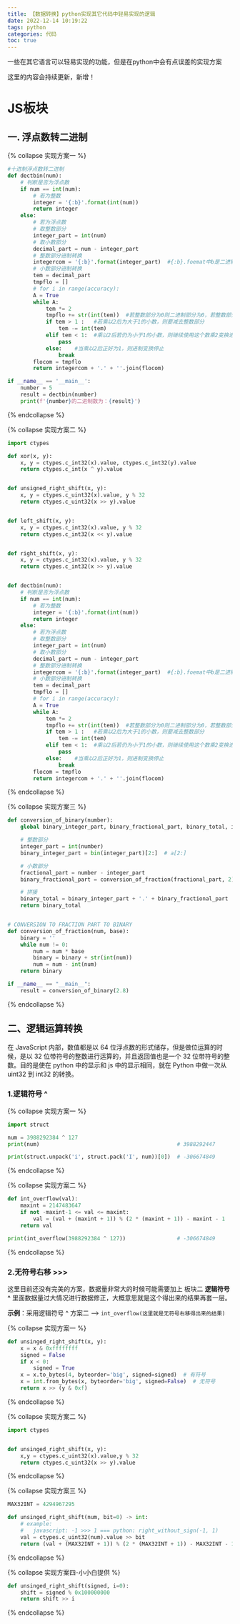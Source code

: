 ```yaml
---
title: 【数据转换】python实现其它代码中轻易实现的逻辑
date: 2022-12-14 10:19:22
tags: python
categories: 代码
toc: true
---
```


一些在其它语言可以轻易实现的功能，但是在python中会有点误差的实现方案

这里的内容会持续更新，新增！

<!-- more -->

# JS板块


## 一. 浮点数转二进制

{% collapse 实现方案一 %}

```python
#十进制浮点数转二进制
def dectbin(num):
    # 判断是否为浮点数
    if num == int(num):
        # 若为整数
        integer = '{:b}'.format(int(num))
        return integer
    else:
        # 若为浮点数
        # 取整数部分
        integer_part = int(num)
        # 取小数部分
        decimal_part = num - integer_part
        # 整数部分进制转换
        integercom = '{:b}'.format(integer_part)  #{:b}.foemat中b是二进制
        # 小数部分进制转换
        tem = decimal_part
        tmpflo = []
        # for i in range(accuracy):
        A = True
        while A:
            tem *= 2
            tmpflo += str(int(tem))  #若整数部分为0则二进制部分为0，若整数部分为1则二进制部分为1 #将1或0放入列表
            if tem > 1 :   #若乘以2后为大于1的小数，则要减去整数部分
                tem -= int(tem)
            elif tem < 1:  #乘以2后若仍为小于1的小数，则继续使用这个数乘2变换进制
                pass
            else:    #当乘以2后正好为1，则进制变换停止
                break
        flocom = tmpflo
        return integercom + '.' + ''.join(flocom)

if __name__ == '__main__':
    number = 5
    result = dectbin(number)
    print(f'{number}的二进制数为：{result}')
```

{% endcollapse %}



{% collapse 实现方案二 %}

```python
import ctypes

def xor(x, y):
    x, y = ctypes.c_int32(x).value, ctypes.c_int32(y).value
    return ctypes.c_int(x ^ y).value


def unsigned_right_shift(x, y):
    x, y = ctypes.c_uint32(x).value, y % 32
    return ctypes.c_uint32(x >> y).value


def left_shift(x, y):
    x, y = ctypes.c_int32(x).value, y % 32
    return ctypes.c_int32(x << y).value


def right_shift(x, y):
    x, y = ctypes.c_int32(x).value, y % 32
    return ctypes.c_int32(x >> y).value


def dectbin(num):
    # 判断是否为浮点数
    if num == int(num):
        # 若为整数
        integer = '{:b}'.format(int(num))
        return integer
    else:
        # 若为浮点数
        # 取整数部分
        integer_part = int(num)
        # 取小数部分
        decimal_part = num - integer_part
        # 整数部分进制转换
        integercom = '{:b}'.format(integer_part)  #{:b}.foemat中b是二进制
        # 小数部分进制转换
        tem = decimal_part
        tmpflo = []
        # for i in range(accuracy):
        A = True
        while A:
            tem *= 2
            tmpflo += str(int(tem))  #若整数部分为0则二进制部分为0，若整数部分为1则二进制部分为1 #将1或0放入列表
            if tem > 1 :   #若乘以2后为大于1的小数，则要减去整数部分
                tem -= int(tem)
            elif tem < 1:  #乘以2后若仍为小于1的小数，则继续使用这个数乘2变换进制
                pass
            else:    #当乘以2后正好为1，则进制变换停止
                break
        flocom = tmpflo
        return integercom + '.' + ''.join(flocom)
```

{% endcollapse %}



{% collapse 实现方案三 %}

```python
def conversion_of_binary(number):
    global binary_integer_part, binary_fractional_part, binary_total, integer_part, fractional_part

    # 整数部分
    integer_part = int(number)
    binary_integer_part = bin(integer_part)[2:]  # a[2:]

    # 小数部分
    fractional_part = number - integer_part
    binary_fractional_part = conversion_of_fraction(fractional_part, 2)

    # 拼接
    binary_total = binary_integer_part + '.' + binary_fractional_part
    return binary_total


# CONVERSION TO FRACTION PART TO BINARY
def conversion_of_fraction(num, base):
    binary = ''
    while num != 0:
        num = num * base
        binary = binary + str(int(num))
        num = num - int(num)
    return binary

if __name__ == "__main__":
	result = conversion_of_binary(2.8)
```

{% endcollapse %}



## 二、逻辑运算转换

在 JavaScript 内部，数值都是以 64 位浮点数的形式储存，但是做位运算的时候，是以 32 位带符号的整数进行运算的，并且返回值也是一个 32 位带符号的整数。目的是使在 python 中的显示和 js 中的显示相同，就在 Python 中做一次从 uint32 到 int32 的转换。


### 1.逻辑符号 ^

{% collapse 实现方案一 %}

```python
import struct

num = 3988292384 ^ 127
print(num)                                           # 3988292447

print(struct.unpack('i', struct.pack('I', num))[0])  # -306674849
```

{% endcollapse %}



{% collapse 实现方案二 %}

```python
def int_overflow(val):
    maxint = 2147483647
    if not -maxint-1 <= val <= maxint:
        val = (val + (maxint + 1)) % (2 * (maxint + 1)) - maxint - 1
    return val

print(int_overflow(3988292384 ^ 127))                # -306674849
```

{% endcollapse %}



### 2.无符号右移 >>>

这里目前还没有完美的方案，数据量非常大的时候可能需要加上 板块二 **逻辑符号 ^** 里面数据量过大情况进行数据修正，大概意思就是这个得出来的结果再套一层。

**示例**：采用逻辑符号 ^ 方案二 --> `int_overflow(这里就是无符号右移得出来的结果)`

{% collapse 实现方案一 %}

```python
def unsinged_right_shift(x, y):
    x = x & 0xffffffff
    signed = False
    if x < 0:
        signed = True
    x = x.to_bytes(4, byteorder='big', signed=signed)  # 有符号
    x = int.from_bytes(x, byteorder='big', signed=False)  # 无符号
    return x >> (y & 0xf)
```

{% endcollapse %}



{% collapse 实现方案二 %}

```python
import ctypes


def unsinged_right_shift(x, y):
    x,y = ctypes.c_uint32(x).value,y % 32
    return ctypes.c_uint32(x >> y).value
```

{% endcollapse %}



{% collapse 实现方案三 %}

```python
MAX32INT = 4294967295

def unsinged_right_shift(num, bit=0) -> int:
    # example: 
    #   javascript: -1 >>> 1 === python: right_without_sign(-1, 1)
    val = ctypes.c_uint32(num).value >> bit
    return (val + (MAX32INT + 1)) % (2 * (MAX32INT + 1)) - MAX32INT - 1
```

{% endcollapse %}



{% collapse 实现方案四-小小白提供 %}

```python
def unsinged_right_shift(signed, i=0):
    shift = signed % 0x100000000
    return shift >> i
```

{% endcollapse %}
